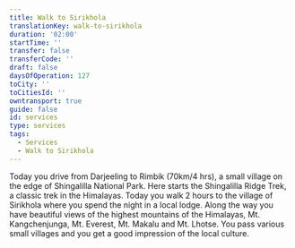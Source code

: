 ```yaml
---
title: Walk to Sirikhola
translationKey: walk-to-sirikhola
duration: '02:00'
startTime: ''
transfer: false
transferCode: ''
draft: false
daysOfOperation: 127
toCity: ''
toCitiesId: ''
owntransport: true
guide: false
id: services
type: services
tags:
  - Services
  - Walk to Sirikhola
---
```

Today you drive from Darjeeling to Rimbik (70km/4 hrs), a small village on the edge of Shingalilla National Park. Here starts the Shingalilla Ridge Trek, a classic trek in the Himalayas. Today you walk 2 hours to the village of Sirikhola where you spend the night in a local lodge. Along the way you have beautiful views of the highest mountains of the Himalayas, Mt. Kangchenjunga, Mt. Everest, Mt. Makalu and Mt. Lhotse. You pass various small villages and you get a good impression of the local culture.